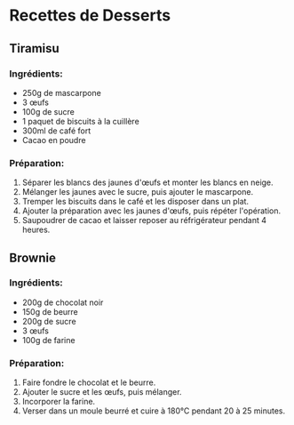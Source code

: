 # Recettes de Desserts
## Tiramisu
### Ingrédients:
- 250g de mascarpone
- 3 œufs
- 100g de sucre
- 1 paquet de biscuits à la cuillère
- 300ml de café fort
- Cacao en poudre
### Préparation:
1. Séparer les blancs des jaunes d'œufs et monter les blancs en neige.
2. Mélanger les jaunes avec le sucre, puis ajouter le mascarpone.
3. Tremper les biscuits dans le café et les disposer dans un plat.
4. Ajouter la préparation avec les jaunes d'œufs, puis répéter l'opération.
5. Saupoudrer de cacao et laisser reposer au réfrigérateur pendant 4 heures.
## Brownie
### Ingrédients:
- 200g de chocolat noir
- 150g de beurre
- 200g de sucre
- 3 œufs
- 100g de farine
### Préparation:
1. Faire fondre le chocolat et le beurre.
2. Ajouter le sucre et les œufs, puis mélanger.
3. Incorporer la farine.
4. Verser dans un moule beurré et cuire à 180°C pendant 20 à 25 minutes.
